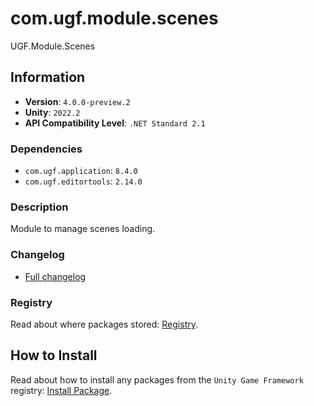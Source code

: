 # com.ugf.module.scenes

UGF.Module.Scenes

## Information

- **Version**: `4.0.0-preview.2`
- **Unity**: `2022.2`
- **API Compatibility Level**: `.NET Standard 2.1`

### Dependencies

- `com.ugf.application`: `8.4.0`
- `com.ugf.editortools`: `2.14.0`


### Description

Module to manage scenes loading.

### Changelog

- [Full changelog](changelog.md)

### Registry

Read about where packages stored: [Registry](https://github.com/unity-game-framework/organization/blob/main/docs/registry.md).

## How to Install

Read about how to install any packages from the `Unity Game Framework` registry: [Install Package](https://github.com/unity-game-framework/organization/blob/main/docs/install-packages.md).
